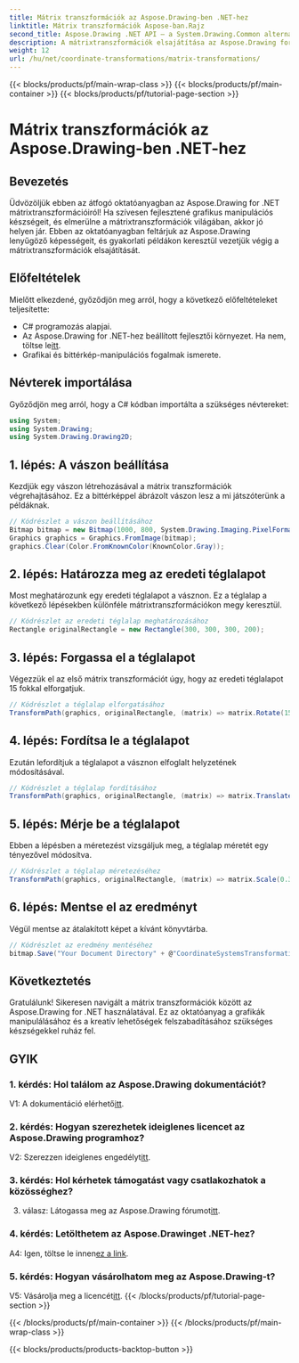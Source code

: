```yaml
---
title: Mátrix transzformációk az Aspose.Drawing-ben .NET-hez
linktitle: Mátrix transzformációk Aspose-ban.Rajz
second_title: Aspose.Drawing .NET API – a System.Drawing.Common alternatívája
description: A mátrixtranszformációk elsajátítása az Aspose.Drawing for .NET-ben ezzel a lépésenkénti útmutatóval.
weight: 12
url: /hu/net/coordinate-transformations/matrix-transformations/
---
```


{{< blocks/products/pf/main-wrap-class >}}
{{< blocks/products/pf/main-container >}}
{{< blocks/products/pf/tutorial-page-section >}}

# Mátrix transzformációk az Aspose.Drawing-ben .NET-hez

## Bevezetés

Üdvözöljük ebben az átfogó oktatóanyagban az Aspose.Drawing for .NET mátrixtranszformációiról! Ha szívesen fejlesztené grafikus manipulációs készségeit, és elmerülne a mátrixtranszformációk világában, akkor jó helyen jár. Ebben az oktatóanyagban feltárjuk az Aspose.Drawing lenyűgöző képességeit, és gyakorlati példákon keresztül vezetjük végig a mátrixtranszformációk elsajátítását.

## Előfeltételek

Mielőtt elkezdené, győződjön meg arról, hogy a következő előfeltételeket teljesítette:

- C# programozás alapjai.
-  Az Aspose.Drawing for .NET-hez beállított fejlesztői környezet. Ha nem, töltse le[itt](https://releases.aspose.com/drawing/net/).
- Grafikai és bittérkép-manipulációs fogalmak ismerete.

## Névterek importálása

Győződjön meg arról, hogy a C# kódban importálta a szükséges névtereket:

```csharp
using System;
using System.Drawing;
using System.Drawing.Drawing2D;
```

## 1. lépés: A vászon beállítása

Kezdjük egy vászon létrehozásával a mátrix transzformációk végrehajtásához. Ez a bittérképpel ábrázolt vászon lesz a mi játszóterünk a példáknak.

```csharp
// Kódrészlet a vászon beállításához
Bitmap bitmap = new Bitmap(1000, 800, System.Drawing.Imaging.PixelFormat.Format32bppPArgb);
Graphics graphics = Graphics.FromImage(bitmap);
graphics.Clear(Color.FromKnownColor(KnownColor.Gray));
```

## 2. lépés: Határozza meg az eredeti téglalapot

Most meghatározunk egy eredeti téglalapot a vásznon. Ez a téglalap a következő lépésekben különféle mátrixtranszformációkon megy keresztül.

```csharp
// Kódrészlet az eredeti téglalap meghatározásához
Rectangle originalRectangle = new Rectangle(300, 300, 300, 200);
```

## 3. lépés: Forgassa el a téglalapot

Végezzük el az első mátrix transzformációt úgy, hogy az eredeti téglalapot 15 fokkal elforgatjuk.

```csharp
// Kódrészlet a téglalap elforgatásához
TransformPath(graphics, originalRectangle, (matrix) => matrix.Rotate(15.0f));
```

## 4. lépés: Fordítsa le a téglalapot

Ezután lefordítjuk a téglalapot a vásznon elfoglalt helyzetének módosításával.

```csharp
// Kódrészlet a téglalap fordításához
TransformPath(graphics, originalRectangle, (matrix) => matrix.Translate(-250, -250));
```

## 5. lépés: Mérje be a téglalapot

Ebben a lépésben a méretezést vizsgáljuk meg, a téglalap méretét egy tényezővel módosítva.

```csharp
// Kódrészlet a téglalap méretezéséhez
TransformPath(graphics, originalRectangle, (matrix) => matrix.Scale(0.3f, 0.3f));
```

## 6. lépés: Mentse el az eredményt

Végül mentse az átalakított képet a kívánt könyvtárba.

```csharp
// Kódrészlet az eredmény mentéséhez
bitmap.Save("Your Document Directory" + @"CoordinateSystemsTransformations\MatrixTransformations_out.png");
```

## Következtetés

Gratulálunk! Sikeresen navigált a mátrix transzformációk között az Aspose.Drawing for .NET használatával. Ez az oktatóanyag a grafikák manipulálásához és a kreatív lehetőségek felszabadításához szükséges készségekkel ruház fel.

## GYIK

### 1. kérdés: Hol találom az Aspose.Drawing dokumentációt?

 V1: A dokumentáció elérhető[itt](https://reference.aspose.com/drawing/net/).

### 2. kérdés: Hogyan szerezhetek ideiglenes licencet az Aspose.Drawing programhoz?

 V2: Szerezzen ideiglenes engedélyt[itt](https://purchase.aspose.com/temporary-license/).

### 3. kérdés: Hol kérhetek támogatást vagy csatlakozhatok a közösséghez?

 3. válasz: Látogassa meg az Aspose.Drawing fórumot[itt](https://forum.aspose.com/c/diagram/17).

### 4. kérdés: Letölthetem az Aspose.Drawinget .NET-hez?

 A4: Igen, töltse le innen[ez a link](https://releases.aspose.com/drawing/net/).

### 5. kérdés: Hogyan vásárolhatom meg az Aspose.Drawing-t?

 V5: Vásárolja meg a licencét[itt](https://purchase.aspose.com/buy).
{{< /blocks/products/pf/tutorial-page-section >}}

{{< /blocks/products/pf/main-container >}}
{{< /blocks/products/pf/main-wrap-class >}}

{{< blocks/products/products-backtop-button >}}

